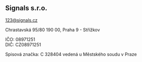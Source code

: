 ## Signals s.r.o.

123@signals.cz

Chrastavská 95/80
190 00, Praha 9 - Střížkov

IČO: 08971251  
DIČ: CZ08971251  

Spisová značka: C 328404 vedená u Městského soudu v Praze
